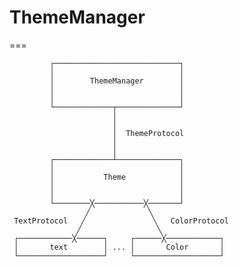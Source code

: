 # ThemeManager
===

             ┌────────────────────────────┐           
             │                            │           
             │        ThemeManager        │           
             │                            │           
             │                            │           
             └─────────────┬──────────────┘           
                           │                          
                           │                          
                           │  ThemeProtocol           
                           │                          
                           │                          
             ┌─────────────┴──────────────┐           
             │                            │           
             │           Theme            │           
             │                            │           
             │                            │           
             └────────╳───────────╳───────┘           
                     ╱             ╲                  
     TextProtocol   ╱               ╲   ColorProtocol 
                   ╱                 ╲                
     ┌────────────╳──────┐     ┌──────╳────────────┐  
     │       text        │ ... │       Color       │  
     └───────────────────┘     └───────────────────┘  

